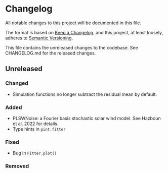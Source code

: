 # Changelog
All notable changes to this project will be documented in this file.

The format is based on [Keep a Changelog](https://keepachangelog.com/en/1.0.0/),
and this project, at least loosely, adheres to [Semantic Versioning](https://semver.org/spec/v2.0.0.html).

This file contains the unreleased changes to the codebase. See CHANGELOG.md for
the released changes.

## Unreleased
### Changed
- Simulation functions no longer subtract the residual mean by default.
### Added
- PLSWNoise: a Fourier basis stochastic solar wind model. See Hazboun et al. 2022 for details.
- Type hints in `pint.fitter`
### Fixed
- Bug in `Fitter.plot()`
### Removed
